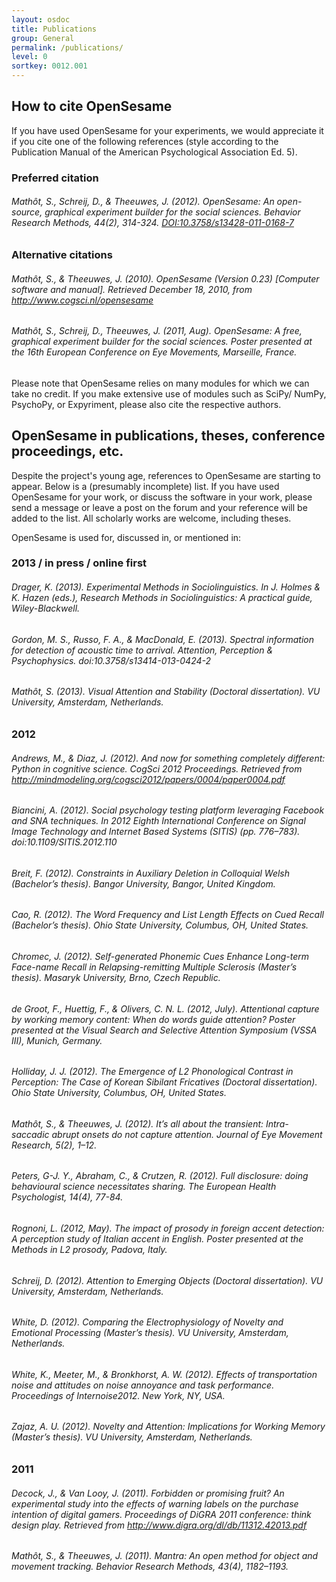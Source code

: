 ```yaml
---
layout: osdoc
title: Publications
group: General
permalink: /publications/
level: 0
sortkey: 0012.001
---
```


How to cite OpenSesame
----------------------

If you have used OpenSesame for your experiments, we would appreciate it if you cite one of the following references (style according to the Publication Manual of the American Psychological Association Ed. 5).

### Preferred citation

###### Mathôt, S., Schreij, D., & Theeuwes, J. (2012). OpenSesame: An open-source, graphical experiment builder for the social sciences. *Behavior Research Methods*, *44*(2), 314-324. [DOI:10.3758/s13428-011-0168-7][mathot_theeuwes_2012_brm]

### Alternative citations

###### Mathôt, S., & Theeuwes, J. (2010). OpenSesame (Version 0.23) [Computer software and manual]. Retrieved December 18, 2010, from <http://www.cogsci.nl/opensesame>

###### Mathôt, S., Schreij, D., Theeuwes, J. (2011, Aug). *OpenSesame: A free, graphical experiment builder for the social sciences.* Poster presented at the 16th European Conference on Eye Movements, Marseille, France.

Please note that OpenSesame relies on many modules for which we can take no credit. If you make extensive use of modules such as SciPy/ NumPy, PsychoPy, or Expyriment, please also cite the respective authors.

OpenSesame in publications, theses, conference proceedings, etc.
----------------------------------------------------------------

Despite the project's young age, references to OpenSesame are starting to appear. Below is a (presumably incomplete) list. If you have used OpenSesame for your work, or discuss the software in your work, please send a message or leave a post on the forum and your reference will be added to the list. All scholarly works are welcome, including theses.

OpenSesame is used for, discussed in, or mentioned in:

### 2013 / in press / online first

###### Drager, K. (2013). Experimental Methods in Sociolinguistics. In J. Holmes & K. Hazen (eds.), *Research Methods in Sociolinguistics: A practical guide*, Wiley-Blackwell.

###### Gordon, M. S., Russo, F. A., & MacDonald, E. (2013). Spectral information for detection of acoustic time to arrival. *Attention, Perception & Psychophysics*. doi:10.3758/s13414-013-0424-2

###### Mathôt, S. (2013). *Visual Attention and Stability* (Doctoral dissertation). VU University, Amsterdam, Netherlands.

### 2012

###### Andrews, M., & Diaz, J. (2012). And now for something completely different: Python in cognitive science. *CogSci 2012 Proceedings.* Retrieved from <http://mindmodeling.org/cogsci2012/papers/0004/paper0004.pdf>

###### Biancini, A. (2012). Social psychology testing platform leveraging Facebook and SNA techniques. In *2012 Eighth International Conference on Signal Image Technology and Internet Based Systems (SITIS)* (pp. 776–783). doi:10.1109/SITIS.2012.110

###### Breit, F. (2012). *Constraints in Auxiliary Deletion in Colloquial Welsh* (Bachelor’s thesis). Bangor University, Bangor, United Kingdom.

###### Cao, R. (2012). *The Word Frequency and List Length Effects on Cued Recall* (Bachelor’s thesis). Ohio State University, Columbus, OH, United States.

###### Chromec, J. (2012). *Self-generated Phonemic Cues Enhance Long-term Face-name Recall in Relapsing-remitting Multiple Sclerosis* (Master’s thesis). Masaryk University, Brno, Czech Republic.

###### de Groot, F., Huettig, F., & Olivers, C. N. L. (2012, July). *Attentional capture by working memory content: When do words guide attention?* Poster presented at the Visual Search and Selective Attention Symposium (VSSA III), Munich, Germany.

###### Holliday, J. J. (2012). *The Emergence of L2 Phonological Contrast in Perception: The Case of Korean Sibilant Fricatives* (Doctoral dissertation). Ohio State University, Columbus, OH, United States.

###### Mathôt, S., & Theeuwes, J. (2012). It’s all about the transient: Intra-saccadic abrupt onsets do not capture attention. *Journal of Eye Movement Research*, *5*(2), 1–12.

###### Peters, G-J. Y., Abraham, C., & Crutzen, R. (2012). Full disclosure: doing behavioural science necessitates sharing. *The European Health Psychologist*, *14*(4), 77-84.

###### Rognoni, L. (2012, May). *The impact of prosody in foreign accent detection: A perception study of Italian accent in English.* Poster presented at the Methods in L2 prosody, Padova, Italy.

###### Schreij, D. (2012). *Attention to Emerging Objects* (Doctoral dissertation). VU University, Amsterdam, Netherlands.

###### White, D. (2012). *Comparing the Electrophysiology of Novelty and Emotional Processing* (Master’s thesis). VU University, Amsterdam, Netherlands.

###### White, K., Meeter, M., & Bronkhorst, A. W. (2012). Effects of transportation noise and attitudes on noise annoyance and task performance. Proceedings of Internoise2012. New York, NY, USA.

###### Zajaz, A. U. (2012). *Novelty and Attention: Implications for Working Memory* (Master’s thesis). VU University, Amsterdam, Netherlands.

### 2011

###### Decock, J., & Van Looy, J. (2011). Forbidden or promising fruit? An experimental study into the effects of warning labels on the purchase intention of digital gamers. *Proceedings of DiGRA 2011 conference: think design play.* Retrieved from <http://www.digra.org/dl/db/11312.42013.pdf>

###### Mathôt, S., & Theeuwes, J. (2011). Mantra: An open method for object and movement tracking. *Behavior Research Methods*, *43*(4), 1182–1193.

[mathot_theeuwes_2012_brm]: http://www.ncbi.nlm.nih.gov/pmc/articles/PMC3356517/